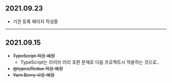 ## 2021.09.23
- 기관 등록 페이지 작성중
---

## 2021.09.15
- ~~TypeScript 적용 예정~~
  - TypeScript는 라이브 러리 호환 문제로 다음 프로젝트시 적용하는 것으로..
- ~~@types/Redux 적용 예정~~
- ~~Yarn Berry 사용 예정~~
